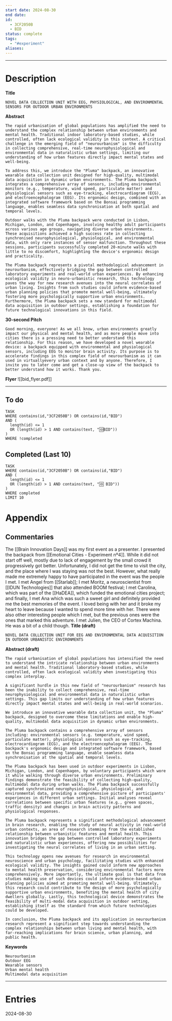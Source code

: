 ```yaml
---
start date: 2024-08-30
end date: 
id:
  - 3CF2050B
  - BID
status: complete
tags:
  - "#experiment"
aliases:
---
```

---
# Description
**Title**
```
NOVEL DATA COLLECTION UNIT WITH EEG, PHYSIOLOGICAL, AND ENVIRONMENTAL SENSORS FOR OUTDOOR URBAN ENVIRONMENTS
```

**Abstract**
```
The rapid urbanisation of global populations has amplified the need to understand the complex relationship between urban environments and mental health. Traditional indoor laboratory-based studies, while controlled, often lack ecological validity in this context. A critical challenge in the emerging field of "neurourbanism" is the difficulty in collecting comprehensive, real-time neurophysiological and environmental data in naturalistic urban settings, limiting our understanding of how urban features directly impact mental states and well-being.

To address this, we introduce the "Pluma" backpack, an innovative wearable data collection unit designed for high-quality, multimodal data acquisition in dynamic urban environments. The Pluma backpack integrates a comprehensive array of sensors, including environmental monitors (e.g., temperature, wind speed, particulate matter) and physiological sensors such as eye-tracking, electrocardiogram (ECG), and electroencephalogram (EEG). Its ergonomic design, combined with an integrated software framework based on the Bonsai programming language, enables seamless data synchronisation at both spatial and temporal levels.

Outdoor walks with the Pluma backpack were conducted in Lisbon, Michigan, London, and Copenhagen, involving healthy adult participants across various age groups, navigating diverse urban environments. These acquisitions achieved a high success rate in collecting synchronised neurophysiological, physiological, and environmental data, with only rare instances of sensor malfunction. Throughout these sessions, participants successfully completed 20-minute walks with little to no discomfort, highlighting the device's ergonomic design and practicality.

The Pluma backpack represents a pivotal methodological advancement in neurourbanism, effectively bridging the gap between controlled laboratory experiments and real-world urban experiences. By enhancing ecological validity in neuro-urbanistic research, this technology paves the way for new research avenues into the neural correlates of urban living. Insights from such studies could inform evidence-based urban planning policies that promote mental well-being, ultimately fostering more psychologically supportive urban environments. Furthermore, the Pluma backpack sets a new standard for multimodal data acquisition in outdoor settings, establishing a foundation for future technological innovations in this field.
```
**30-second Pitch**
```
Good morning, everyone! As we all know, urban environments greatly impact our physical and mental health, and as more people move into cities there is a pressing need to better understand this relationship. For this reason, we have developed a novel wearable device: a backpack equipped with environmental and physiological sensors, including EEG to monitor brain activity. Its purpose is to accelerate findings in this complex field of neurourbanism as it can used in virtuallyevery urban context and by anyone. Therefore, I invite you to later come and get a close-up view of the backpack to better understand how it works. Thank you.
```
**Flyer**
![[bid_flyer.pdf]]

---

## To do
```dataview
TASK
WHERE contains(id,"3CF2050B") OR contains(id,"BID") 
AND (
  length(id) <= 1 
  OR (length(id) > 1 AND contains(text, "🆔BID"))
)
WHERE !completed
```
## Completed (Last 10)
```dataview 
TASK
WHERE contains(id,"3CF2050B") OR contains(id,"BID") 
AND (
  length(id) <= 1 
  OR (length(id) > 1 AND contains(text, "🆔 BID"))
)
WHERE completed
LIMIT 10
```
# Appendix
## Commentaries
The [[Brain Innovation Days]] was my first event as a presenter. I presented the backpack from [[Emotional Cities - Experiment nº4]]. While it did not start off well, mostly due to lack of engagement by the small crowd it progressively got better. Unfortunately, I did not get the time to visit the city, and the place where I was staying was not the best. However, what really made me extremely happy to have participated in the event was the people I met. I met Angel from [[Starlab]]; I met Moritz, a neuroscientist from [[IDUN Technologies]] that also attended BOOM festival; I met Carolina, which was part of the [[HaDEA]], which funded the emotional cities project; and finally, I met Ana which was such a sweet girl and definitely provided me the best memories of the event. I loved being with her and it broke my heart to leave because I wanted to spend more time with her. There were also other interesting people which I met, but the previous ones were the ones that marked this adventure. I met Julien, the CEO of Cortex Machina. He was a bit of a child though.
**Title (draft)**
```
NOVEL DATA COLLECTION UNIT FOR EEG AND ENVIRONMENTAL DATA ACQUISITION IN OUTDOOR URBANISTIC ENVIRONMENTS
```

**Abstract (draft)**
```
The rapid urbanisation of global populations has intensified the need to understand the intricate relationship between urban environments and mental health. Traditional laboratory-based studies, while controlled, often lack ecological validity when investigating this complex interplay.

A significant hurdle in this new field of "neurourbanism" research has been the inability to collect comprehensive, real-time neurophysiological and environmental data in naturalistic urban settings. This gap limits our understanding of how urban features directly impact mental states and well-being in real-world scenarios.

We introduce an innovative wearable data collection unit, the "Pluma" backpack, designed to overcome these limitations and enable high-quality, multimodal data acquisition in dynamic urban environments.

The Pluma backpack contains a comprehensive array of sensors including: environmental sensors (e.g. temperature, wind speed, particulate matter), physiological sensors such as eye-tracking, electrocardiogram (ECG), and the electroencephalogram (EEG). The backpack's ergonomic design and integrated software framework, based on the Bonsai programming language, enable seamless data synchronisation at the spatial and temporal levels.

The Pluma backpack has been used in outdoor experiments in Lisbon, Michigan, London, and Copenhagen, by voluntary participants which wore it while walking through diverse urban environments. Preliminary findings demonstrate the feasibility of collecting high-quality, multimodal data during urban walks. The Pluma backpack successfully captured synchronized neurophysiological, physiological, and environmental data, providing a comprehensive picture of participants' experiences in different urban settings. Initial analyses reveal correlations between specific urban features (e.g., green spaces, traffic density) and changes in brain activity patterns and physiological responses.

The Pluma backpack represents a significant methodological advancement in brain research, enabling the study of neural activity in real-world urban contexts, an area of research stemming from the established relationship between urbanistic features and mental health. This innovation bridges the gap between controlled laboratory experiments and naturalistic urban experiences, offering new possibilities for investigating the neural correlates of living in an urban setting.

This technology opens new avenues for research in environmental neuroscience and urban psychology, facilitating studies with enhanced ecological validity. The insights gained could inform new approaches to mental health preservation, considering environmental factors more comprehensively. More importantly, the ultimate goal is that data from studies making use of such devices could inform evidence-based urban planning policies aimed at promoting mental well-being. Ultimately, this research could contribute to the design of more psychologically supportive urban environments, benefiting the mental health of city dwellers globally. Lastly, this technological device demonstrates the feasibility of multi-modal data acquisition in outdoor setting, establishing itself as the standard from which future technologies could be developed.

In conclusion, the Pluma backpack and its application in neurourbanism research represent a significant step towards understanding the complex relationships between urban living and mental health, with far-reaching implications for brain science, urban planning, and public health.
```

**Keywords**
```
Neurourbanism
Outdoor EEG
Wearable sensors
Urban mental health
Multimodal data acquisition
```


---
# Entries
2024-08-30